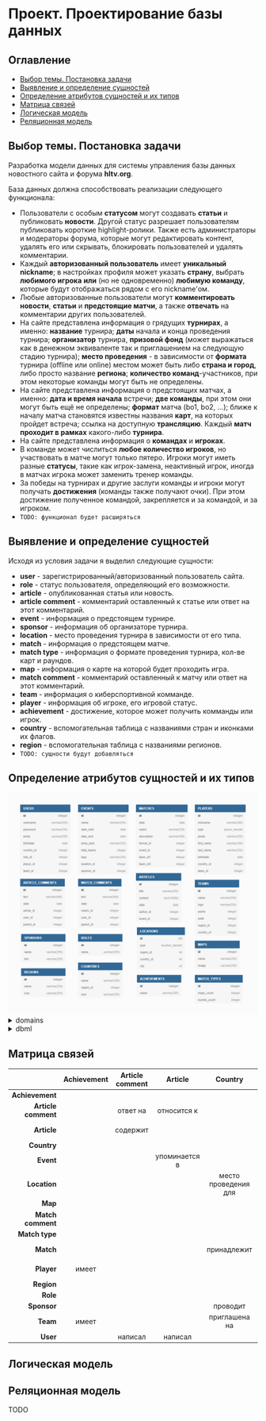 # Проект. Проектирование базы данных

## Оглавление

   * [Выбор темы. Постановка задачи](#выбор-темы-постановка-задачи)
   * [Выявление и определение сущностей](#выявление-и-определение-сущностей)
   * [Определение атрибутов сущностей и их типов](#определение-атрибутов-сущностей-и-их-типов)
   * [Матрица связей](#матрица-связей)
   * [Логическая модель](#логическая-модель)
   * [Реляционная модель](#реляционная-модель)

## Выбор темы. Постановка задачи

Разработка модели данных для системы управления базы данных новостного сайта и форума **hltv.org**.

База данных должна способствовать реализации следующего функционала:

- Пользователи с особым **статусом** могут создавать **статьи** и публиковать **новости**. Другой статус разрешает пользователям публиковать короткие highlight-ролики. Также есть администраторы и модераторы форума, которые могут редактировать контент, удалять его или скрывать, блокировать пользователей и удалять комментарии.
- Каждый **авторизованный пользователь** имеет **уникальный nickname**; в настройках профиля может указать **страну**, выбрать **любимого игрока** **или** (но не одновременно) **любимую команду**, которые будут отображаться рядом с его nickname'ом.
- Любые авторизованные пользователи могут **комментировать** **новости**, **статьи** и **предстоящие матчи**, а также **отвечать** на комментарии других пользователей.
- На сайте представлена информация о грядущих **турнирах**, а именно: **название** турнира; **даты** начала и конца проведения турнира; **организатор** турнира, **призовой фонд** (может выражаться как в денежном эквиваленте так и приглашением на следующую стадию турнира); **место проведения** - в зависимости от **формата** турнира (offline или online) местом может быть либо **страна и город**, либо просто название **региона**; **количество команд**-участников, при этом некоторые команды могут быть не определены.
- На сайте представлена информация о предстоящих матчах, а именно: **дата и время начала** встречи; **две команды**, при этом они могут быть ещё не определены; **формат** матча (bo1, bo2, ...); ближе к началу матча становятся известны названия **карт**, на которых пройдет встреча; ссылка на доступную **трансляцию**. Каждый **матч проходит в рамках** какого-либо **турнира**.
- На сайте представлена информация о **командах** и **игроках**.
- В команде может числиться **любое количество игроков**, но участвовать в матче могут только пятеро. Игроки могут иметь разные **статусы**, такие как игрок-замена, неактивный игрок, иногда в матчах игрока может заменить тренер команды.
- За победы на турнирах и другие заслуги команды и игроки могут получать **достижения** (команды также получают очки). При этом достижение полученное командой, закрепляется и за командой, и за игроком.
- `TODO: функционал будет расширяться`

## Выявление и определение сущностей

Исходя из условия задачи я выделил следующие сущности:

- **user** - зарегистрированный/авторизованный пользователь сайта.
- **role** - статус пользователя, определяющий его возможности.
- **article** - опубликованная статья или новость.
- **article comment** - комментарий оставленный к статье или ответ на этот комментарий.
- **event** - информация о предстоящем турнире.
- **sponsor** - информация об организаторе турнира.
- **location** - место проведения турнира в зависимости от его типа.
- **match** - информация о предстоящем матче.
- **match type** - информация о формате проведения турнира, кол-ве карт и раундов.
- **map** - информация о карте на которой будет проходить игра.
- **match comment** - комментарий оставленный к матчу или ответ на этот комментарий.
- **team** - информация о киберспортивной комманде.
- **player** - информация об игроке, его игровой статус.
- **achievement** - достижение, которое может получить комманды или игрок.
- **country** - вспомогательная таблица с названиями стран и иконками их флагов.
- **region** - вспомогательная таблица с названиями регионов.
- `TODO: сущности будут добавляться`

## Определение атрибутов сущностей и их типов

<img src="models/Entities/all.png">

<details>
<summary> domains </summary>

   ```dbml
enum location_domain {
    offline
    online
}

enum player_domain {
    active
    inactive
    standin
    coach
}
   ```
</details>

<details>
<summary> dbml </summary>

   ```dbml
Table USERS {
    id integer [pk, increment]
    username varchar(255) [unique, not null]
    password varchar(255) [not null]
    email varchar(255) [not null]
    birthdate date [null]
    country_id integer [null]
    role_id integer [not null]
    player_id integer [null, note: 'favorite player']
    team_id integer [null, note: 'or favorite team']
}

Table ROLES {
    id integer [pk, increment]
    name varchar(255) [unique, not null]
}

Table ARTICLES {
    id integer [pk, increment]
    title varchar(255) [not null]
    content text(10000) [not null]
    date date [not null]
    author_id integer [not null]
    event_id integer [null]
}

Table ARTICLE_COMMENTS {
    id integer [pk, increment]
    text varchar(500) [not null]
    date date [not null]
    article_id integer [not null]
    user_id integer [not null]
    parent_id integer [null]
}

Table MATCH_COMMENTS {
    id integer [pk, increment]
    text varchar(500) [not null]
    date date [not null]
    match_id integer [not null]
    user_id integer [not null]
    parent_id integer [null]
}

Table EVENTS {
    id integer [pk, increment]
    name varchar(255) [not null]
    date_start date [not null]
    date_end date [not null]
    prize_pool varchar(255) [not null]
    total_teams integer [not null]
    logo varchar(255) [null]
    location_id integer [not null]
    sponsor_id integer [not null]
}

Table SPONSORS {
    id integer [pk, increment]
    name varchar(255) [not null]
    link varchar(255) [null]
}

Table LOCATIONS {
    id int [pk, increment]
    type location_domain [not null]
    region_id int [null]
    country_id int [null]
    city int [null]
}

Table MATCHES {
    id integer [pk, increment]
    date date [not null]
    watch varchar(255) [null]
    description varchar(500) [null]
    format_id integer [not null]
    event_id integer [not null]
    team_id1 integer [null]
    team_id2 integer [null]
}

Table MATCH_TYPES {
    id integer [pk, increment]
    maps_count integer [not null]
    rounds_count integer [not null]
}

Table MAPS {
    id integer [pk, increment]
    name varchar(255) [unique, not null]
    image varchar(255) [not null]
}

Table TEAMS {
    id integer [pk, increment]
    name varchar(255) [not null]
    logo varchar(255) [null]
    points integer [not null]
    peak integer [not null]
    region_id integer [null]
    country_id integer [null]
}

Table PLAYERS {
    id integer [pk, increment]
    nickname varchar(255) [not null]
    type player_domain [not null]
    first_name varchar(255) [null]
    last_name varchar(255) [null]
    birthdate date [null]
    country_id integer [null]
    team_id integer [null]
}

Table ACHIEVEMENTS {
    id integer [pk, increment]
    name varchar(255) [not null]
}

Table COUNTRIES {
    id integer [pk, increment]
    name varchar(255) [not null]
    region_id integer [null]
}

Table REGIONS {
    id integer [pk, increment]
    name varchar(255) [unique, not null]
}

enum location_domain {
    offline
    online
}

enum player_domain {
    active
    inactive
    standin
    coach
}
   ```
</details>

## Матрица связей

|   | Achievement | Article comment | Article | Country | Event | Location | Map | Match comment | Match type | Match | Player | Region | Role | Sponsor | Team | User |
| ---: | :---: | :---: | :---: | :---: | :---: | :---: | :---: | :---: | :---: | :---: | :---: | :---: | :---: | :---: | :---: | :---: |
| **Achievement** |  |  |  |  |  |  |  |  |  |  | принадлежит |  |  |  | принадлежит |  |
| **Article comment** |  | ответ на | относится к |  |  |  |  |  |  |  |  |  |  | написан |
| **Article** |  | содержит |  |  | относится к |  |  |  |  |  |  |  |  |  | написана |
| **Country** |  |  |  |  |  |  |  |  |  |  |  |  |  |  |
| **Event** |  |  | упоминается в |  | проводится в |  |  |  | включает в себя |  |  | проводится | проводится для |  |
| **Location** |  |  |  | место проведения для |  |  |  |  |  |  |  |  |  |  |
| **Map** |  |  |  |  |  |  |  |  | играется в |  |  |  |  |  |
| **Match comment** |  |  |  |  |  |  | ответ на |  | относится к |  |  |  |  | написан |
| **Match type** |  |  |  |  |  |  |  |  | описывает |  |  |  |  |  |
| **Match** |  |  |  | принадлежит |  | играется на | содержит | проводится в формате |  |  |  |  | участвует |  |
| **Player** | имеет |  |  |  |  |  |  |  |  |  |  |  | состоит в | фаворит для |
| **Region** |  |  |  |  |  |  |  |  |  |  |  |  |  |  |
| **Role** |  |  |  |  |  |  |  |  |  |  |  |  |  | описывает |
| **Sponsor** |  |  |  | проводит |  |  |  |  |  |  |  |  |  |  |
| **Team** | имеет |  |  | приглашена на |  |  |  |  | участвует в | содержит |  |  |  | фаворит для |
| **User** |  | написал | написал |  |  |  | написал |  |  | выбрал | имеет |  | выбрал |  |

## Логическая модель

## Реляционная модель

TODO
